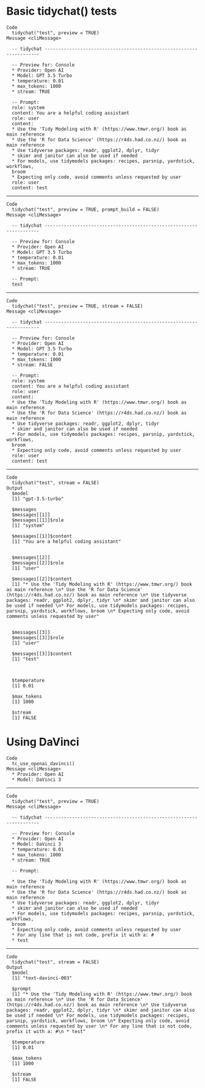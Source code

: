 # Basic tidychat() tests

    Code
      tidychat("test", preview = TRUE)
    Message <cliMessage>
      
      -- tidychat --------------------------------------------------------------------
      
      -- Preview for: Console 
      * Provider: Open AI
      * Model: GPT 3.5 Turbo
      * temperature: 0.01
      * max_tokens: 1000
      * stream: TRUE
      
      -- Prompt: 
      role: system
      content: You are a helpful coding assistant
      role: user
      content:
      * Use the 'Tidy Modeling with R' (https://www.tmwr.org/) book as main reference
      * Use the 'R for Data Science' (https://r4ds.had.co.nz/) book as main reference
      * Use tidyverse packages: readr, ggplot2, dplyr, tidyr
      * skimr and janitor can also be used if needed
      * For models, use tidymodels packages: recipes, parsnip, yardstick, workflows,
      broom
      * Expecting only code, avoid comments unless requested by user
      role: user
      content: test

---

    Code
      tidychat("test", preview = TRUE, prompt_build = FALSE)
    Message <cliMessage>
      
      -- tidychat --------------------------------------------------------------------
      
      -- Preview for: Console 
      * Provider: Open AI
      * Model: GPT 3.5 Turbo
      * temperature: 0.01
      * max_tokens: 1000
      * stream: TRUE
      
      -- Prompt: 
      test

---

    Code
      tidychat("test", preview = TRUE, stream = FALSE)
    Message <cliMessage>
      
      -- tidychat --------------------------------------------------------------------
      
      -- Preview for: Console 
      * Provider: Open AI
      * Model: GPT 3.5 Turbo
      * temperature: 0.01
      * max_tokens: 1000
      * stream: FALSE
      
      -- Prompt: 
      role: system
      content: You are a helpful coding assistant
      role: user
      content:
      * Use the 'Tidy Modeling with R' (https://www.tmwr.org/) book as main reference
      * Use the 'R for Data Science' (https://r4ds.had.co.nz/) book as main reference
      * Use tidyverse packages: readr, ggplot2, dplyr, tidyr
      * skimr and janitor can also be used if needed
      * For models, use tidymodels packages: recipes, parsnip, yardstick, workflows,
      broom
      * Expecting only code, avoid comments unless requested by user
      role: user
      content: test

---

    Code
      tidychat("test", stream = FALSE)
    Output
      $model
      [1] "gpt-3.5-turbo"
      
      $messages
      $messages[[1]]
      $messages[[1]]$role
      [1] "system"
      
      $messages[[1]]$content
      [1] "You are a helpful coding assistant"
      
      
      $messages[[2]]
      $messages[[2]]$role
      [1] "user"
      
      $messages[[2]]$content
      [1] "* Use the 'Tidy Modeling with R' (https://www.tmwr.org/) book as main reference \n* Use the 'R for Data Science' (https://r4ds.had.co.nz/) book as main reference \n* Use tidyverse packages: readr, ggplot2, dplyr, tidyr \n* skimr and janitor can also be used if needed \n* For models, use tidymodels packages: recipes, parsnip, yardstick, workflows, broom \n* Expecting only code, avoid comments unless requested by user"
      
      
      $messages[[3]]
      $messages[[3]]$role
      [1] "user"
      
      $messages[[3]]$content
      [1] "test"
      
      
      
      $temperature
      [1] 0.01
      
      $max_tokens
      [1] 1000
      
      $stream
      [1] FALSE
      

# Using DaVinci

    Code
      tc_use_openai_davinci()
    Message <cliMessage>
      * Provider: Open AI
      * Model: DaVinci 3

---

    Code
      tidychat("test", preview = TRUE)
    Message <cliMessage>
      
      -- tidychat --------------------------------------------------------------------
      
      -- Preview for: Console 
      * Provider: Open AI
      * Model: DaVinci 3
      * temperature: 0.01
      * max_tokens: 1000
      * stream: TRUE
      
      -- Prompt: 
      
      * Use the 'Tidy Modeling with R' (https://www.tmwr.org/) book as main reference
      * Use the 'R for Data Science' (https://r4ds.had.co.nz/) book as main reference
      * Use tidyverse packages: readr, ggplot2, dplyr, tidyr
      * skimr and janitor can also be used if needed
      * For models, use tidymodels packages: recipes, parsnip, yardstick, workflows,
      broom
      * Expecting only code, avoid comments unless requested by user
      * For any line that is not code, prefix it with a: #
      * test

---

    Code
      tidychat("test", stream = FALSE)
    Output
      $model
      [1] "text-davinci-003"
      
      $prompt
      [1] "* Use the 'Tidy Modeling with R' (https://www.tmwr.org/) book as main reference \n* Use the 'R for Data Science' (https://r4ds.had.co.nz/) book as main reference \n* Use tidyverse packages: readr, ggplot2, dplyr, tidyr \n* skimr and janitor can also be used if needed \n* For models, use tidymodels packages: recipes, parsnip, yardstick, workflows, broom \n* Expecting only code, avoid comments unless requested by user \n* For any line that is not code, prefix it with a: #\n * test"
      
      $temperature
      [1] 0.01
      
      $max_tokens
      [1] 1000
      
      $stream
      [1] FALSE
      

